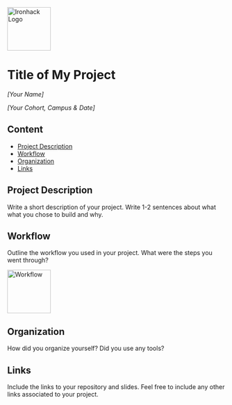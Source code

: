<img src="https://bit.ly/2VnXWr2" alt="Ironhack Logo" width="100"/>

# Title of My Project
*[Your Name]*

*[Your Cohort, Campus & Date]*

## Content
- [Project Description](#project-description)
- [Workflow](#workflow)
- [Organization](#organization)
- [Links](#links)

<a name="project-description"></a>

## Project Description
Write a short description of your project. Write 1-2 sentences about what what you chose to build and why. 

<a name="workflow"></a>

## Workflow
Outline the workflow you used in your project. What were the steps you went through?

<img src="https://ibb.co/q0CttBJ" alt="Workflow" width="100"/>
<a name="organization"></a>

## Organization
How did you organize yourself? Did you use any tools?

<a name="links"></a>

## Links
Include the links to your repository and slides. Feel free to include any other links associated to your project. 
